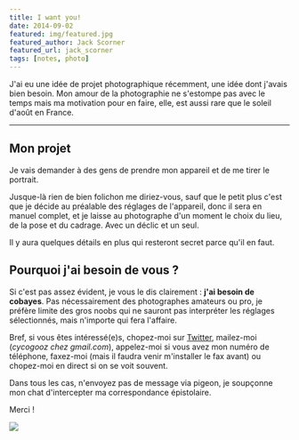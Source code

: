 ```yaml
---
title: I want you!
date: 2014-09-02
featured: img/featured.jpg
featured_author: Jack Scorner
featured_url: jack_scorner
tags: [notes, photo]
---
```


J'ai eu une idée de projet photographique récemment, une idée dont j'avais bien besoin. Mon amour de la photographie ne s'estompe pas avec le temps mais ma motivation pour en faire, elle, est aussi rare que le soleil d'août en France.

---

## Mon projet

Je vais demander à des gens de prendre mon appareil et de me tirer le portrait.

Jusque-là rien de bien folichon me diriez-vous, sauf que le petit plus c'est que je décide au préalable des réglages de l'appareil, donc il sera en manuel complet, et je laisse au photographe d'un moment le choix du lieu, de la pose et du cadrage. Avec un déclic et un seul.

Il y aura quelques détails en plus qui resteront secret parce qu'il en faut.

## Pourquoi j'ai besoin de vous ?

Si c'est pas assez évident, je vous le dis clairement : **j'ai besoin de cobayes**. Pas nécessairement des photographes amateurs ou pro, je préfère limite des gros noobs qui ne sauront pas interpréter les réglages sélectionnés, mais n'importe qui fera l'affaire.

Bref, si vous êtes intéressé(e)s, chopez-moi sur [Twitter](http://twitter.com/GoOz), mailez-moi (_cycogooz chez gmail.com_), appelez-moi si vous avez mon numéro de téléphone, faxez-moi (mais il faudra venir m'installer le fax avant) ou chopez-moi en direct si on se voit souvent.

Dans tous les cas, n'envoyez pas de message via pigeon, je soupçonne mon chat d'intercepter ma correspondance épistolaire.

Merci !

![](http://media1.giphy.com/media/xIJLgO6rizUJi/giphy.gif)
